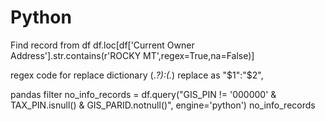 # Python
Find record from df
        df.loc[df['Current Owner Address'].str.contains(r'ROCKY MT',regex=True,na=False)]

regex code for replace dictionary 
                (.*?):(.*)
replace as 
                "$1":"$2",


pandas filter
                no_info_records = df.query("GIS_PIN != '000000' & TAX_PIN.isnull() & GIS_PARID.notnull()", engine='python')
no_info_records
